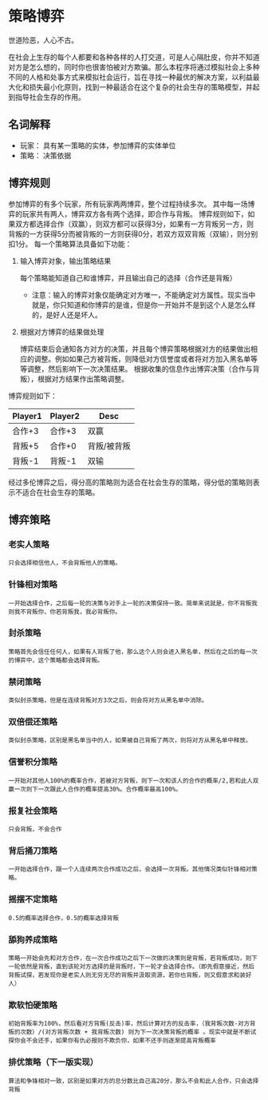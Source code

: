 # 策略博弈

世道险恶，人心不古。

在社会上生存的每个人都要和各种各样的人打交道，可是人心隔肚皮，你并不知道对方是怎么想的，同时你也很害怕被对方欺骗。那么本程序将通过模拟社会上多种不同的人格和处事方式来模拟社会运行，旨在寻找一种最优的解决方案，以利益最大化和损失最小化原则，找到一种最适合在这个复杂的社会生存的策略模型，并起到指导社会生存的作用。

## 名词解释
* 玩家： 具有某一策略的实体，参加博弈的实体单位
* 策略： 决策依据

## 博弈规则

参加博弈的有多个玩家，所有玩家两两博弈，整个过程持续多次。
其中每一场博弈的玩家共有两人，博弈双方各有两个选择，即合作与背叛。
博弈规则如下，如果双方都选择合作（双赢），则双方都可以获得3分，如果有一方背叛另一方，则背叛的一方获得5分而被背叛的一方则获得0分，若双方双双背叛（双输），则分别扣1分。
每一个策略算法具备如下功能：

1. 输入博弈对象，输出策略结果

    每个策略能知道自己和谁博弈，并且输出自己的选择（合作还是背叛）

    * 注意：输入的博弈对象仅能确定对方唯一，不能确定对方属性。现实当中就是，你只知道和你博弈的是谁，但是你一开始并不是到这个人是怎么样的，是好人还是坏人。

2. 根据对方博弈的结果做处理

    博弈结束后会通知各方对方的决策，并且每个博弈策略根据对方的结果做出相应的调整。例如如果己方被背叛，则降低对方信誉度或者将对方加入黑名单等等调整，然后影响下一次决策结果。
    根据收集的信息作出博弈决策（合作与背叛），根据对方结果作出策略调整。

博弈规则如下：

Player1  | Player2 |Desc
------ |------|------
合作+3 |合作+3  | 双赢
背叛+5 |合作+0  | 背叛/被背叛
背叛-1 |背叛-1  | 双输

经过多伦博弈之后，得分高的策略则为适合在社会生存的策略，得分低的策略则表示不适合在社会生存的策略。

## 博弈策略
### 老实人策略
    只会选择相信他人，不会背叛他人的策略。

### 针锋相对策略
    一开始选择合作，之后每一轮的决策与对手上一轮的决策保持一致。简单来说就是，你不背叛我则我不背叛你，你若背叛我，我必背叛你。

### 封杀策略
    策略首先会信任任何人，如果有人背叛了他，那么这个人则会进入黑名单，然后在之后的每一次的博弈中，这个策略都会选择背叛。

### 禁闭策略
    类似封杀策略，但是在连续背叛对方3次之后，则会将对方从黑名单中消除。

### 双倍偿还策略
    类似封杀策略，区别是黑名单当中的人，如果被自己背叛了两次，则将对方从黑名单中释放。

### 信誉积分策略
    一开始对其他人100%的概率合作，若被对方背叛，则下一次和该人的合作的概率/2,若和此人双赢一次则下一次跟此人合作的概率提高30%。合作概率最高100%。

### 报复社会策略
    只会背叛，不会合作

### 背后捅刀策略
    一开始选择合作，跟一个人连续两次合作成功之后，会选择一次背叛。其他情况类似针锋相对策略。

### 摇摆不定策略
    0.5的概率选择合作，0.5的概率选择背叛

### 舔狗养成策略
    策略一开始会先和对方合作，在一次合作成功之后下一次做的决策则是背叛，若背叛成功，则下一轮依然是背叛，直到该轮对方选择的是背叛时，下一轮才会选择合作。（即先假意接近，然后背叛试探，若发现你是老实人则无穷无尽的背叛并汲取资源，若你也背叛，则又假意求和装好人）

### 欺软怕硬策略
    初始背叛率为100%，然后看对方背叛(反击)率，然后计算对方的反击率，（我背叛次数-对方背叛的次数）/(对方背叛次数 + 我背叛次数) 则为下一次决策背叛的概率 。现实中就是不断试探你会不会还手，如果你有仇必报则不欺负你，如果不还手则逐渐提高背叛概率


<!-- 升级版 -->
### 排优策略（下一版实现）
    算法和争锋相对一致，区别是如果对方的总分数比自己高20分，那么不会和此人合作，只会选择背叛